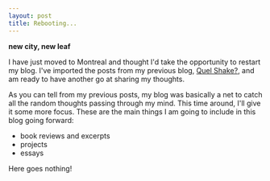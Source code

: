 ```yaml
---
layout: post
title: Rebooting...
---
```

<strong> new city, new leaf </strong>

I have just moved to Montreal and thought I'd take the opportunity to restart my blog. I've imported the posts from my previous blog, [Quel Shake?](http://quel-shake.blogspot.com), and am ready to have another go at sharing my thoughts.

As you can tell from my previous posts, my blog was basically a net to catch all the random thoughts passing through my mind. This time around, I'll give it some more focus. These are the main things I am going to include in this blog going forward:

* book reviews and excerpts
* projects
* essays

Here goes nothing!